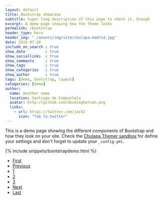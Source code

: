 ```yaml
---
layout: default
title: Bootstrap showcase
subtitle: Super long description of this page to check it. Enough
excerpt: A demo page showing how the theme looks
permalink: /bootstrap
header_type: hero
header_img: "./assets/img/site/chulapa-madrid.jpg"
date: 2015-07-28
include_on_search : true
show_date         : true
show_sociallinks  : true
show_comments     : true
show_tags         : true
show_categories   : true
show_author       : true
tags: [demo, bootstrap, layout]
categories: [demo]
author:
  name: Another name
  location: Santiago de Compostela
  avatar: http://github.com/devdieghernan.png
  links:
    - url: https://twitter.com/jack2
      icon: "fab fa-twitter"
---
```



This is a demo page showing the different components of Bootstrap and how they look on your site. Check the [Chulapa Themer sandbox](https://www.codeply.com/p/qhEml875ge) for define your settings and don't forget to update your `_config.yml`.




{% include snippets/bootstrapdemo.html  %}


<nav aria-label="Page navigation example" class="mt-4 chulapa-pagination text-center">
                <ul class="col-md-8 offset-md-2 pagination justify-content-around ">
                    <li class="page-item invisible ">
                        <a class="page-link border-0 px-3 px-sm-4" href="/jt/blog" tabindex="-1">
                            <i class="fa fa-step-backward" aria-hidden="true"></i><span class="sr-only">First</span>
                        </a>
                    </li>
                    <li class="page-item ">
                        <a class="page-link border-0 px-3 px-sm-4" href="/jt/blog/">
                            <i class="fa fa-chevron-left" aria-hidden="true"></i><span class="sr-only">Previous</span>
                        </a>
                    </li>
                    <span class="d-flex flex-grow-1 justify-content-center chulapa-pagination-inner">
                      <li class="page-item ">
                          <a class="page-link border-0 rounded-0" href="/jt/blog">1</a></li><li class="page-item  active">
                          <a class="page-link border-0 rounded-0" href="/jt/blog/page2/">2</a></li><li class="page-item ">
                          <a class="page-link border-0 rounded-0" href="/jt/blog/page3/">3</a></li>
                    </span>
                    <li class="page-item ">
                        <a class="page-link border-0 px-3 px-sm-4" href="/jt/blog/page3/">
                            <i class="fa fa-chevron-right" aria-hidden="true"></i><span class="sr-only">Next</span></a>
                    </li>
                    <li class="page-item ">
                        <a class="page-link border-0 px-3 px-sm-4" href="/jt/blog/page5/">
                            <i class="fa fa-step-forward" aria-hidden="true"></i><span class="sr-only">Last</span></a>
                    </li>
                </ul>
            </nav>

